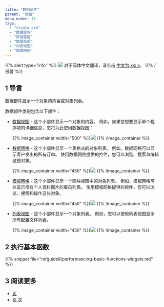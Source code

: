 ```yaml
---
title: "数据部件"
parent: "页面"
menu_order: 15
tags:
  - "studio pro"
  - "数据部件"
  - "数据容器"
  - "数据视图"
  - "列表视图"
  - "数据网格"
---
```


{{% alert type="info" %}}
<img src="attachments/chinese-translation/china.png" style="display: inline-block; margin: 0" /> 对于简体中文翻译，请点击 [中文为 xix x](https://cdn.mendix.tencent-cloud.com/documentation/refguide8/data-widgets.pdf)。
{{% /报警 %}}

## 1 导言

数据部件显示一个对象的内容或对象列表。

数据部件类别包含以下部件：

* [数据视图](data-view) - 这个小部件显示一个对象的内容。 例如，如果您想要显示单个程序项的详细信息，您将为此使用数据视图：

    {{% image_container width="500" %}}![](attachments/data-widgets/data-view-example.png)
    {{% /image_container %}}

* [数据网格](data-grid) - 这个小部件显示一个表格式的对象列表。 例如，数据网格可以显示客户发出的所有订单。 使用数据网格提供的控件，您可以浏览、搜索和编辑这些对象。

    {{% image_container width="450" %}}![](attachments/data-widgets/data-grid-example.png)
    {{% /image_container %}}

* [模板网格](template-grid) - 这个小部件显示一个图块视图中的对象列表。 例如，模板网格可以显示带有个人资料图片的雇员列表。 使用模板网格提供的控件，您可以浏览、搜索和操作这些对象。

    {{% image_container width="450" %}}![](attachments/data-widgets/template-grid-example.png)
    {{% /image_container %}}

* [列表视图](list-view) - 这个小部件显示一个对象列表。 例如，您可以使用列表视图显示所有配置文件列表。

    {{% image_container width="450" %}}![](attachments/data-widgets/list-view-example.png)
    {{% /image_container %}}

## 2 执行基本函数

{{% snippet file="refguide8/performancing-basic-functions-widgets.md" %}}

## 3 阅读更多

* [页](page)
* [页 次](页面)